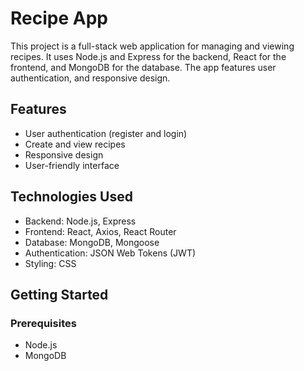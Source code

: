 # Recipe App

This project is a full-stack web application for managing and viewing recipes. It uses Node.js and Express for the backend, React for the frontend, and MongoDB for the database. The app features user authentication, and responsive design.

## Features

- User authentication (register and login)
- Create and view recipes
- Responsive design
- User-friendly interface

## Technologies Used

- Backend: Node.js, Express
- Frontend: React, Axios, React Router
- Database: MongoDB, Mongoose
- Authentication: JSON Web Tokens (JWT)
- Styling: CSS

## Getting Started

### Prerequisites

- Node.js
- MongoDB
